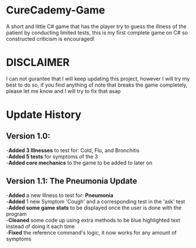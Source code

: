 # CureCademy-Game
A short and little C# game that has the player try to guess the illness of the patient by conducting limited tests, this is my first complete game on C# so constructed criticism is encouraged!

# DISCLAIMER
I can not gurantee that I will keep updating this project, however I will try my best to do so, if you find anything of note that breaks the game completely, please let me know and I will try to fix that asap

# Update History
## Version 1.0:
  -**Added 3 Illnesses** to test for: Cold, Flu, and Bronchitis  
  -**Added 5 tests** for symptoms of the 3  
  -**Added core mechanics** to the game to be added to later on  

## Version 1.1: The Pneumonia Update
  -**Added** a new Illness to test for: **Pneumonia**  
  -**Added** 1 new Symptom 'Cough' and a corresponding test in the 'ask' test  
  -**Added some game stats** to be displayed once the user is done with the program  
  -**Cleaned** some code up using extra methods to be blue highlighted text instead of doing it each time  
  -**Fixed** the reference command's logic, it now works for any amount of symptoms  
